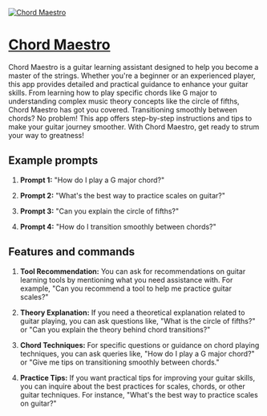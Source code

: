 [![Chord Maestro](https://files.oaiusercontent.com/file-gfA7gZB0wBzUAq9oUstnhQ0j?se=2123-10-18T04%3A57%3A39Z&sp=r&sv=2021-08-06&sr=b&rscc=max-age%3D31536000%2C%20immutable&rscd=attachment%3B%20filename%3D19770612-6002-4ebc-aeb2-e4f8f8579415.png&sig=DfmRTEjiGThybfLCpZWpkNbEausCBcDsmNEdp30uFSA%3D)](https://chat.openai.com/g/g-60rCdUuBd-chord-maestro)

# [Chord Maestro](https://chat.openai.com/g/g-60rCdUuBd-chord-maestro)

Chord Maestro is a guitar learning assistant designed to help you become a master of the strings. Whether you're a beginner or an experienced player, this app provides detailed and practical guidance to enhance your guitar skills. From learning how to play specific chords like G major to understanding complex music theory concepts like the circle of fifths, Chord Maestro has got you covered. Transitioning smoothly between chords? No problem! This app offers step-by-step instructions and tips to make your guitar journey smoother. With Chord Maestro, get ready to strum your way to greatness!

## Example prompts

1. **Prompt 1:** "How do I play a G major chord?"

2. **Prompt 2:** "What's the best way to practice scales on guitar?"

3. **Prompt 3:** "Can you explain the circle of fifths?"

4. **Prompt 4:** "How do I transition smoothly between chords?"

## Features and commands

1. **Tool Recommendation:** You can ask for recommendations on guitar learning tools by mentioning what you need assistance with. For example, "Can you recommend a tool to help me practice guitar scales?"

2. **Theory Explanation:** If you need a theoretical explanation related to guitar playing, you can ask questions like, "What is the circle of fifths?" or "Can you explain the theory behind chord transitions?"

3. **Chord Techniques:** For specific questions or guidance on chord playing techniques, you can ask queries like, "How do I play a G major chord?" or "Give me tips on transitioning smoothly between chords."

4. **Practice Tips:** If you want practical tips for improving your guitar skills, you can inquire about the best practices for scales, chords, or other guitar techniques. For instance, "What's the best way to practice scales on guitar?"